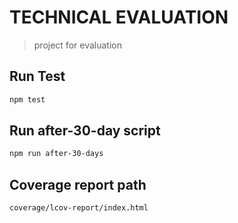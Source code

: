 # TECHNICAL EVALUATION

>  project for evaluation
## Run Test
```sh
npm test
```

## Run after-30-day script
```sh
npm run after-30-days
```

## Coverage report path
```sh
coverage/lcov-report/index.html
```

